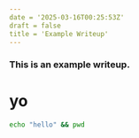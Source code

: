 ```yaml
---
date = '2025-03-16T00:25:53Z'
draft = false
title = 'Example Writeup'
---
```





### This is an example writeup.
# yo
```bash
echo "hello" && pwd
```
